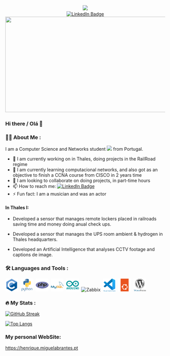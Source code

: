 <div id="header" align="center">
  <img src="https://media.giphy.com/media/v1.Y2lkPTc5MGI3NjExaGdpc3duZHJzeHdzdWw1NmNyZHR0Y3dnbGlvOXp6ZGFsYzJiNmp2YyZlcD12MV9pbnRlcm5hbF9naWZfYnlfaWQmY3Q9cw/jdPMeyv9rn0hZHh8n9/giphy.gif" width="100"/>
</div>
<div id="badges" align="center">
  <a href="https://www.linkedin.com/in/henriquesampayoabrantes/">
    <img src="https://img.shields.io/badge/LinkedIn-blue?style=for-the-badge&logo=linkedin&logoColor=white" alt="LinkedIn Badge"/>
  </a>
</div>


<div align="center">
  <img src="https://media.giphy.com/media/dWesBcTLavkZuG35MI/giphy.gif" width="600" height="300"/>
</div>

### Hi there / Olá 👋

### :man_technologist: About Me :
I am a Computer Science and Networks student <img src="https://media.giphy.com/media/WUlplcMpOCEmTGBtBW/giphy.gif" width="30"> from Portugal.

- 🔭 I am currently working on in Thales, doing projects in the RailRoad regime
- 🌱 I am currently learning computacional networks, and also got as an objective to finish a CCNA course from CISCO in 2 years time
- 👯 I am looking to collaborate on doing projects, in part-time hours
- 📫 How to reach me: <a href="https://www.linkedin.com/in/henriquesampayoabrantes/">
    <img src="https://img.shields.io/badge/LinkedIn-blue?style=for-the-badge&logo=linkedin&logoColor=white" alt
="LinkedIn Badge"/>
  </a>
- ⚡ Fun fact: I am a musician and was an actor

#### In Thales I:
- Developed a sensor that manages remote lockers placed in railroads saving time and money doing anual check ups.

- Developed a sensor that manages the UPS room ambient & hydrogen in Thales headquarters.

- Developed an Artificial Intelligence that analyses CCTV footage and captions de image.


### :hammer_and_wrench: Languages and Tools :
<div>
  <img src="https://github.com/devicons/devicon/blob/master/icons/c/c-original.svg" title="C Programming Language" alt="C" width="40" height="40"/>&nbsp
  <img src="https://github.com/devicons/devicon/blob/master/icons/python/python-original-wordmark.svg" title="Python" alt="Python" width="40" height="40"/>&nbsp
  <img src="https://github.com/devicons/devicon/blob/master/icons/php/php-original.svg" title="PHP" alt="PHP" width="40" height="40"/>&nbsp
  <img src="https://github.com/devicons/devicon/blob/master/icons/mysql/mysql-original-wordmark.svg" title="Python" alt="Python" width="40" height="40"/>&nbsp
  <img src="https://github.com/devicons/devicon/blob/master/icons/arduino/arduino-original-wordmark.svg" title="Arduino IDE" alt="Arduino" width="40" height="40"/>&nbsp
  <img src="https://github.com/Bolofofopt/Bolofofopt/assets/145719526/0db2415d-f951-424a-90a8-a2a1e0a7c966" title="Zabbix" alt="Zabbix" width="40" height="40"/>&nbsp
  <img src="https://github.com/devicons/devicon/blob/master/icons/vscode/vscode-original-wordmark.svg" title="VSCodex" alt="VSCode" width="40" height="40"/>&nbsp
  <img src="https://github.com/devicons/devicon/blob/master/icons/ubuntu/ubuntu-original.svg" title="Ubuntu" alt="Ubuntu" width="40" height="40"/>&nbsp
  <img src="https://github.com/devicons/devicon/blob/master/icons/wordpress/wordpress-original.svg" title="WordPress" alt="WordPress" width="40" height="40"/>&nbsp
</div>



### :fire: My Stats :

[![GitHub Streak](https://github-readme-streak-stats.herokuapp.com?user=Bolofofopt&theme=dark&mode=weekly)](https://git.io/streak-stats)

[![Top Langs](https://github-readme-stats.vercel.app/api/top-langs/?username=Bolofofopt&theme=dark)](https://github.com/anuraghazra/github-readme-stats)


### My personal WebSite:

https://henrique.miguelabrantes.pt

